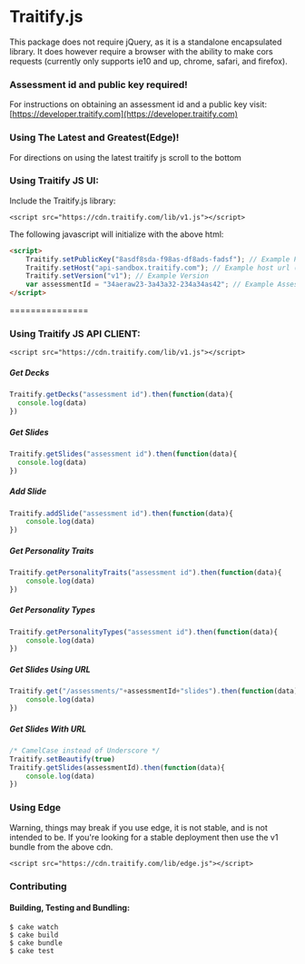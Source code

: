 Traitify.js
===============

This package does not require jQuery, as it is a standalone encapsulated library. It does however require a browser with the ability to make cors requests (currently only supports ie10 and up, chrome, safari, and firefox).

### Assessment id and public key required!
For instructions on obtaining an assessment id and a public key visit:
[https://developer.traitify.com](https://developer.traitify.com)

### Using The Latest and Greatest(Edge)!
For directions on using the latest traitify js scroll to the bottom

### Using Traitify JS UI:
Include the Traitify.js library:

```xhtml
<script src="https://cdn.traitify.com/lib/v1.js"></script>
```

The following javascript will initialize with the above html:
```HTML
<script>
    Traitify.setPublicKey("8asdf8sda-f98as-df8ads-fadsf"); // Example Public Key
    Traitify.setHost("api-sandbox.traitify.com"); // Example host url (Defaults to api.traitify.com)
    Traitify.setVersion("v1"); // Example Version
    var assessmentId = "34aeraw23-3a43a32-234a34as42"; // Example Assessment id
</script>
```

===============
### Using Traitify JS API CLIENT:
```xhtml
<script src="https://cdn.traitify.com/lib/v1.js"></script>
```

##### Get Decks
```JavaScript
Traitify.getDecks("assessment id").then(function(data){
  console.log(data)
})
```

##### Get Slides
```JavaScript
Traitify.getSlides("assessment id").then(function(data){
  console.log(data)
})
```

##### Add Slide
```JavaScript
Traitify.addSlide("assessment id").then(function(data){
    console.log(data)
})
```

##### Get Personality Traits
```JavaScript
Traitify.getPersonalityTraits("assessment id").then(function(data){
    console.log(data)
})
```

##### Get Personality Types
```JavaScript
Traitify.getPersonalityTypes("assessment id").then(function(data){
    console.log(data)
})
```

##### Get Slides Using URL
```JavaScript
Traitify.get("/assessments/"+assessmentId+"slides").then(function(data){
    console.log(data)
})
```

##### Get Slides With URL
```JavaScript
/* CamelCase instead of Underscore */
Traitify.setBeautify(true)
Traitify.getSlides(assessmentId).then(function(data){
    console.log(data)
})
```

### Using Edge
Warning, things may break if you use edge, it is not stable, and is not intended to be. If you're looking for a stable deployment then use the v1 bundle from the above cdn.
```xhtml
<script src="https://cdn.traitify.com/lib/edge.js"></script>
```

### Contributing 
#### Building, Testing and Bundling:
```Shell
$ cake watch
$ cake build
$ cake bundle
$ cake test
```
